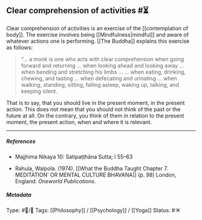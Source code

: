 ## Clear comprehension of activities  #⏳ 

Clear comprehension of activities is an exercise of the [[contemplation of body]]. The exercise involves being [[Mindfulness|mindful]] and aware of whatever actions one is performing. [[The Buddha]] explains this exercise as follows:

> “... a monk is one who acts with clear comprehension when going forward and returning ... when looking ahead and looking away ...  when bending and stretching his limbs ...  ... when eating, drinking, chewing, and tasting ... when defecating and urinating ... when walking, standing, sitting, falling asleep, waking up, talking, and keeping silent.

That is to say, that you should live in the present moment, in the present action. This does not mean that you should not think of the past or the future at all. On the contrary, you think of them in relation to the present moment, the present action, when and where it is relevant.

___

##### References

- Majjhima Nikaya 10: Satipaṭṭhāna Sutta; I 55–63

- Rahula, Walpola. (1974). [[What the Buddha Taught Chapter 7. MEDITATION’ OR MENTAL CULTURE BHAVANA]] (p. 98) London, England: _Oneworld Publications_.

##### Metadata
Type: #🔵/🔵 
Tags: [[Philosophy]] / [[Psychology]] / [[Yoga]]
Status: #☀️ 
